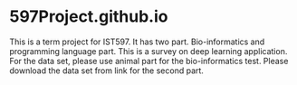 # 597Project.github.io
This is a term project for IST597. It has two part. Bio-informatics and programming language part. This is a survey on deep learning application.
For the data set, please use animal part for the bio-informatics test. Please download the data set from link for the second part.
